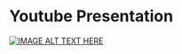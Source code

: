 Youtube Presentation
======================
[![IMAGE ALT TEXT HERE](https://img.youtube.com/vi/Ma4_5-IA4yw/1.jpg)](https://www.youtube.com/watch?v=Ma4_5-IA4yw)